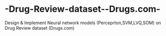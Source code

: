 # -Drug-Review-dataset--Drugs.com-
Design &amp; Implement Neural network models (Perceprton,SVM,LVQ,SOM) on Drug Review dataset (Drugs.com)
